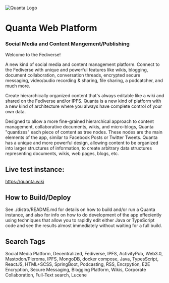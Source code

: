 ![Quanta Logo](https://quanta.wiki/branding/logo-250px-tr.jpg)

# Quanta Web Platform

### Social Media and Content Mangement/Publishing

Welcome to the Fediverse!

A new kind of social media and content management platform. Connect to the Fediverse with unique and powerful features like wikis, blogging, document collaboration, conversation threads, encrypted secure messaging, video/audio recording & sharing, file sharing, a podcatcher, and much more.

Create hierarchically organized content that's always editable like a wiki and shared on the Fediverse and/or IPFS. Quanta is a new kind of platform with a new kind of architecture where you always have complete control of your own data.

Designed to allow a more fine-grained hierarchical approach to content management, collaborative documents, wikis, and micro-blogs, Quanta "quantizes" each piece of content as tree nodes. These nodes are the main elements of the app, similar to Facebook Posts or Twitter Tweets. Quanta has a unique and more powerful design, allowing content to be organized into larger structures of information, to create arbitrary data structures representing documents, wikis, web pages, blogs, etc.

## Live test instance:

https://quanta.wiki

## How to Build/Deploy

See ./distro/README.md for details on how to build and/or run a Quanta instance, and also for info on how to do development of the app effeciently using techniques that allow you to rapidly edit either Java or TypeScript code and see the results almost immediately without waiting for a full build.

## Search Tags

Social Media Platform, Decentralized, Fediverse, IPFS, ActivityPub, Web3.0, Mastodon/Pleroma, IPFS, MongoDB, docker compose, Java, TypesScript, ReactJS, HTML+SCSS, SpringBoot, Podcasting, RSS, Encrpytion, E2E Encryption, Secure Messaging, Blogging Platform, Wikis, Corporate Collaboration, Full-Text search, Lucene